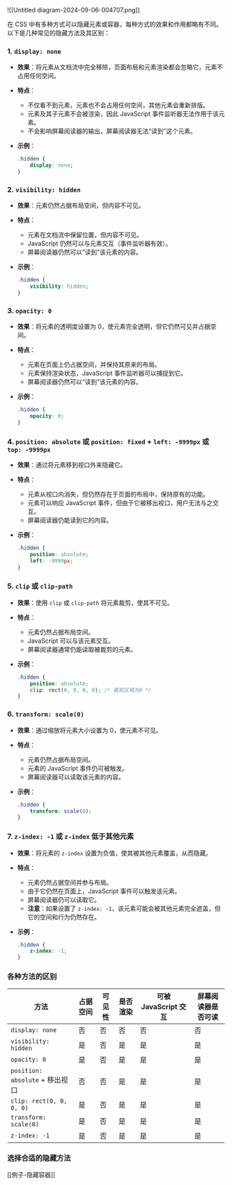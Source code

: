 
![[Untitled diagram-2024-09-06-004707.png]]

在 CSS 中有多种方式可以隐藏元素或容器，每种方式的效果和作用都略有不同。以下是几种常见的隐藏方法及其区别：

### 1. `display: none`

- **效果**：将元素从文档流中完全移除，页面布局和元素渲染都会忽略它，元素不占用任何空间。
- **特点**：
  - 不仅看不到元素，元素也不会占用任何空间，其他元素会重新排版。
  - 元素及其子元素不会被渲染，因此 JavaScript 事件监听器无法作用于该元素。
  - 不会影响屏幕阅读器的输出，屏幕阅读器无法“读到”这个元素。
  
- **示例**：
  ```css
  .hidden {
      display: none;
  }
  ```

### 2. `visibility: hidden`

- **效果**：元素仍然占据布局空间，但内容不可见。
- **特点**：
  - 元素在文档流中保留位置，但内容不可见。
  - JavaScript 仍然可以与元素交互（事件监听器有效）。
  - 屏幕阅读器仍然可以“读到”该元素的内容。
  
- **示例**：
  ```css
  .hidden {
      visibility: hidden;
  }
  ```

### 3. `opacity: 0`

- **效果**：将元素的透明度设置为 0，使元素完全透明，但它仍然可见并占据空间。
- **特点**：
  - 元素在页面上仍占据空间，并保持其原来的布局。
  - 元素保持渲染状态，JavaScript 事件监听器可以捕捉到它。
  - 屏幕阅读器仍然可以“读到”该元素的内容。
  
- **示例**：
  ```css
  .hidden {
      opacity: 0;
  }
  ```

### 4. `position: absolute` 或 `position: fixed` + `left: -9999px` 或 `top: -9999px`

- **效果**：通过将元素移到视口外来隐藏它。
- **特点**：
  - 元素从视口内消失，但仍然存在于页面的布局中，保持原有的功能。
  - 元素可以响应 JavaScript 事件，但由于它被移出视口，用户无法与之交互。
  - 屏幕阅读器仍能读到它的内容。
  
- **示例**：
  ```css
  .hidden {
      position: absolute;
      left: -9999px;
  }
  ```

### 5. `clip` 或 `clip-path`

- **效果**：使用 `clip` 或 `clip-path` 将元素裁剪，使其不可见。
- **特点**：
  - 元素仍然占据布局空间。
  - JavaScript 可以与该元素交互。
  - 屏幕阅读器通常仍能读取被裁剪的元素。
  
- **示例**：
  ```css
  .hidden {
      position: absolute;
      clip: rect(0, 0, 0, 0); /* 裁剪区域为0 */
  }
  ```

### 6. `transform: scale(0)`

- **效果**：通过缩放将元素大小设置为 0，使元素不可见。
- **特点**：
  - 元素仍然占据布局空间。
  - 元素的 JavaScript 事件仍可被触发。
  - 屏幕阅读器可以读取该元素的内容。

- **示例**：
  ```css
  .hidden {
      transform: scale(0);
  }
  ```

### 7. `z-index: -1` 或 `z-index` 低于其他元素

- **效果**：将元素的 `z-index` 设置为负值，使其被其他元素覆盖，从而隐藏。
- **特点**：
  - 元素仍然占据空间并参与布局。
  - 由于它仍然在页面上，JavaScript 事件可以触发该元素。
  - 屏幕阅读器仍可以读取它。
  - **注意**：如果设置了 `z-index: -1`，该元素可能会被其他元素完全遮盖，但它的空间和行为仍然存在。

- **示例**：
  ```css
  .hidden {
      z-index: -1;
  }
  ```

### 各种方法的区别

| 方法                          | 占据空间 | 可见性 | 是否渲染 | 可被 JavaScript 交互 | 屏幕阅读器是否可读 |
| --------------------------- | ---- | --- | ---- | ---------------- | --------- |
| `display: none`             | 否    | 否   | 否    | 否                | 否         |
| `visibility: hidden`        | 是    | 否   | 是    | 是                | 是         |
| `opacity: 0`                | 是    | 否   | 是    | 是                | 是         |
| `position: absolute` + 移出视口 | 否    | 否   | 是    | 是                | 是         |
| `clip: rect(0, 0, 0, 0)`    | 是    | 否   | 是    | 是                | 是         |
| `transform: scale(0)`       | 是    | 否   | 是    | 是                | 是         |
| `z-index: -1`               | 是    | 否   | 是    | 是                | 是         |

### 选择合适的隐藏方法

[[例子-隐藏容器]]